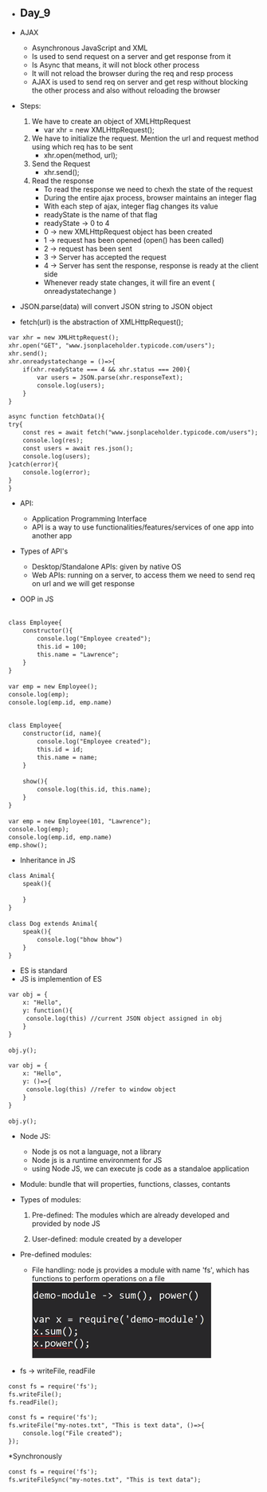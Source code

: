 * Day_9
    - 

* AJAX
  - Asynchronous JavaScript and XML
  - Is used to send request on a server and get response from it
  - Is Async that means, it will not block other process
  - It will not reload the browser during the req and resp process
  - AJAX is used to send req on server and get resp without blocking the other process and also without reloading the browser

* Steps:
  1. We have to create an object of XMLHttpRequest 
     - var xhr = new XMLHttpRequest();
  2. We have to initialize the request. Mention the url and request method using which req has to be sent
       - xhr.open(method, url);
  3. Send the Request
     - xhr.send();
  4. Read the response
     - To read the response we need to chexh the state of the request
     - During the entire ajax process, browser maintains an integer flag
     - With each step of ajax, integer flag changes its value
     - readyState is the name of that flag
     - readyState -> 0 to 4
     - 0 -> new XMLHttpRequest object has been created
     - 1 -> request has been opened (open() has been called)
     - 2 -> request has been sent
     - 3 -> Server has accepted the request
     - 4 -> Server has sent the response, response is ready at the client side
     - Whenever ready state changes, it will fire an event ( onreadystatechange )
* JSON.parse(data) will convert JSON string to JSON object 

* fetch(url) is the abstraction of XMLHttpRequest();

```JS
var xhr = new XMLHttpRequest();
xhr.open("GET", "www.jsonplaceholder.typicode.com/users");
xhr.send();
xhr.onreadystatechange = ()=>{
    if(xhr.readyState === 4 && xhr.status === 200){
        var users = JSON.parse(xhr.responseText);
        console.log(users);
    }
}
```
```JS
async function fetchData(){
try{
    const res = await fetch("www.jsonplaceholder.typicode.com/users");
    console.log(res);
    const users = await res.json();
    console.log(users);
}catch(error){
    console.log(error);
}
}
```

* API: 
  - Application Programming Interface
  - API is a way to use functionalities/features/services of one app into another app
  
* Types of API's
  - Desktop/Standalone APIs: given by native OS
  - Web APIs: running on a server, to access them we need to send req on url and we will get response

* OOP in JS
```JS

class Employee{
    constructor(){
        console.log("Employee created");
        this.id = 100;
        this.name = "Lawrence";
    }
}

var emp = new Employee();
console.log(emp);
console.log(emp.id, emp.name)
```

```JS

class Employee{
    constructor(id, name){
        console.log("Employee created");
        this.id = id;
        this.name = name;
    }

    show(){
        console.log(this.id, this.name);
    }
}

var emp = new Employee(101, "Lawrence");
console.log(emp);
console.log(emp.id, emp.name)
emp.show();
```
* Inheritance in JS

```JS
class Animal{
    speak(){

    }
}

class Dog extends Animal{
    speak(){
        console.log("bhow bhow")
    }
}
```
- ES is standard 
- JS is implemention of ES

```JS
var obj = {
    x: "Hello",
    y: function(){
     console.log(this) //current JSON object assigned in obj  
    }
}

obj.y();
```

```JS
var obj = {
    x: "Hello",
    y: ()=>{
     console.log(this) //refer to window object 
    }
}

obj.y();
```

* Node JS:
  - Node js os not a language, not a library
  - Node js is a runtime environment for JS
  - using Node JS, we can execute js code as a standaloe application

* Module: bundle that will properties, functions, classes, contants

* Types of modules:
    1. Pre-defined: The modules which are already developed and provided by node JS

    2. User-defined: module created by a developer

* Pre-defined modules: 
  - File handling: node js provides a module with name 'fs', which has functions to perform operations on a file
  ![alt text](image.png)
  
* fs -> writeFile, readFile
```JS
const fs = require('fs');
fs.writeFile();
fs.readFile();
```

```JS
const fs = require('fs');
fs.writeFile("my-notes.txt", "This is text data", ()=>{
    console.log("File created");
});
```
*Synchronously
```JS
const fs = require('fs');
fs.writeFileSync("my-notes.txt", "This is text data");
```